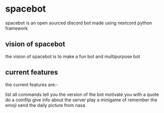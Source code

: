 
# spacebot
spacebot is an open sourced discord bot made using nextcord python framework

## vision of spacebot
the vision of spacebot is to make a fun bot and multipurpose bot

## current features
the current features are:-

list all commands
tell you the version of the bot
motivate you with a quote
do a coinflip
give info about the server
play a minigame of remember the emoji
send the daily picture from nasa
